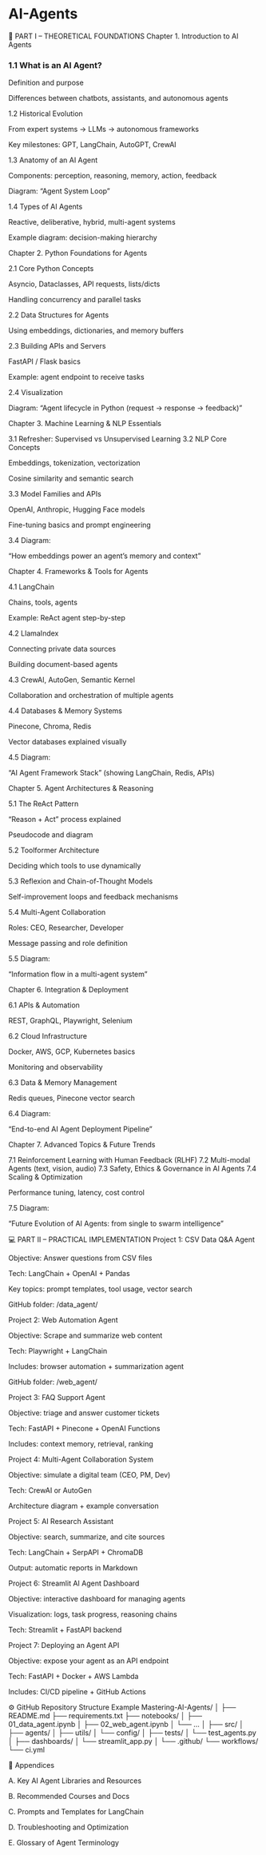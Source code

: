 # AI-Agents

🧩 PART I – THEORETICAL FOUNDATIONS
Chapter 1. Introduction to AI Agents

### 1.1 What is an AI Agent?

Definition and purpose

Differences between chatbots, assistants, and autonomous agents

1.2 Historical Evolution

From expert systems → LLMs → autonomous frameworks

Key milestones: GPT, LangChain, AutoGPT, CrewAI

1.3 Anatomy of an AI Agent

Components: perception, reasoning, memory, action, feedback

Diagram: “Agent System Loop”

1.4 Types of AI Agents

Reactive, deliberative, hybrid, multi-agent systems

Example diagram: decision-making hierarchy

Chapter 2. Python Foundations for Agents

2.1 Core Python Concepts

Asyncio, Dataclasses, API requests, lists/dicts

Handling concurrency and parallel tasks

2.2 Data Structures for Agents

Using embeddings, dictionaries, and memory buffers

2.3 Building APIs and Servers

FastAPI / Flask basics

Example: agent endpoint to receive tasks

2.4 Visualization

Diagram: “Agent lifecycle in Python (request → response → feedback)”

Chapter 3. Machine Learning & NLP Essentials

3.1 Refresher: Supervised vs Unsupervised Learning
3.2 NLP Core Concepts

Embeddings, tokenization, vectorization

Cosine similarity and semantic search

3.3 Model Families and APIs

OpenAI, Anthropic, Hugging Face models

Fine-tuning basics and prompt engineering

3.4 Diagram:

“How embeddings power an agent’s memory and context”

Chapter 4. Frameworks & Tools for Agents

4.1 LangChain

Chains, tools, agents

Example: ReAct agent step-by-step

4.2 LlamaIndex

Connecting private data sources

Building document-based agents

4.3 CrewAI, AutoGen, Semantic Kernel

Collaboration and orchestration of multiple agents

4.4 Databases & Memory Systems

Pinecone, Chroma, Redis

Vector databases explained visually

4.5 Diagram:

“AI Agent Framework Stack” (showing LangChain, Redis, APIs)

Chapter 5. Agent Architectures & Reasoning

5.1 The ReAct Pattern

“Reason + Act” process explained

Pseudocode and diagram

5.2 Toolformer Architecture

Deciding which tools to use dynamically

5.3 Reflexion and Chain-of-Thought Models

Self-improvement loops and feedback mechanisms

5.4 Multi-Agent Collaboration

Roles: CEO, Researcher, Developer

Message passing and role definition

5.5 Diagram:

“Information flow in a multi-agent system”

Chapter 6. Integration & Deployment

6.1 APIs & Automation

REST, GraphQL, Playwright, Selenium

6.2 Cloud Infrastructure

Docker, AWS, GCP, Kubernetes basics

Monitoring and observability

6.3 Data & Memory Management

Redis queues, Pinecone vector search

6.4 Diagram:

“End-to-end AI Agent Deployment Pipeline”

Chapter 7. Advanced Topics & Future Trends

7.1 Reinforcement Learning with Human Feedback (RLHF)
7.2 Multi-modal Agents (text, vision, audio)
7.3 Safety, Ethics & Governance in AI Agents
7.4 Scaling & Optimization

Performance tuning, latency, cost control

7.5 Diagram:

“Future Evolution of AI Agents: from single to swarm intelligence”

💻 PART II – PRACTICAL IMPLEMENTATION
Project 1: CSV Data Q&A Agent

Objective: Answer questions from CSV files

Tech: LangChain + OpenAI + Pandas

Key topics: prompt templates, tool usage, vector search

GitHub folder: /data_agent/

Project 2: Web Automation Agent

Objective: Scrape and summarize web content

Tech: Playwright + LangChain

Includes: browser automation + summarization agent

GitHub folder: /web_agent/

Project 3: FAQ Support Agent

Objective: triage and answer customer tickets

Tech: FastAPI + Pinecone + OpenAI Functions

Includes: context memory, retrieval, ranking

Project 4: Multi-Agent Collaboration System

Objective: simulate a digital team (CEO, PM, Dev)

Tech: CrewAI or AutoGen

Architecture diagram + example conversation

Project 5: AI Research Assistant

Objective: search, summarize, and cite sources

Tech: LangChain + SerpAPI + ChromaDB

Output: automatic reports in Markdown

Project 6: Streamlit AI Agent Dashboard

Objective: interactive dashboard for managing agents

Visualization: logs, task progress, reasoning chains

Tech: Streamlit + FastAPI backend

Project 7: Deploying an Agent API

Objective: expose your agent as an API endpoint

Tech: FastAPI + Docker + AWS Lambda

Includes: CI/CD pipeline + GitHub Actions

⚙️ GitHub Repository Structure Example
Mastering-AI-Agents/
│
├── README.md
├── requirements.txt
├── notebooks/
│   ├── 01_data_agent.ipynb
│   ├── 02_web_agent.ipynb
│   └── ...
│
├── src/
│   ├── agents/
│   ├── utils/
│   └── config/
│
├── tests/
│   └── test_agents.py
│
├── dashboards/
│   └── streamlit_app.py
│
└── .github/
    └── workflows/
        └── ci.yml

🧭 Appendices

A. Key AI Agent Libraries and Resources

B. Recommended Courses and Docs

C. Prompts and Templates for LangChain

D. Troubleshooting and Optimization

E. Glossary of Agent Terminology
